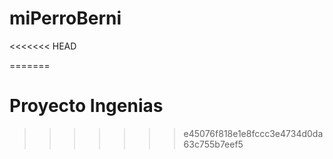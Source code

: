 # miPerroBerni
<<<<<<< HEAD

=======
# Proyecto Ingenias

>>>>>>> e45076f818e1e8fccc3e4734d0da63c755b7eef5
